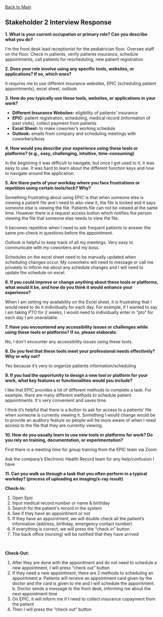 [Back to Main](case-study.md)

## Stakeholder 2 Interview Response
**1. What is your current occupation or primary role? Can you describe what you do?**

I'm the front desk lead receptionist for the pediatrician floor. Oversee staff on the floor. Check in patients, verify patients insurance, schedule appointments, call patients for rescheduling, new patient registration


**2. Does your role involve using any specific tools, websites, or applications? If so, which ones?**

It requires me to use different insurance websites, EPIC (scheduling patient appointments), excel sheet, outlook

**3. How do you typically use these tools, websites, or applications in your work?**

- **Different Insurance Websites:** eligibility of patients’ insurance 
- **EPIC:** patient registration, scheduling, medical record (information of past visits), collect payment from patients 
- **Excel Sheet:** to make coworker’s working schedule 
- **Outlook:** emails from company and scheduling meetings with coworkers/boss

**4. How would you describe your experience using these tools or platforms? (e.g., easy, challenging, intuitive, time-consuming)**

In the beginning it was difficult to navigate, but once I got used to it, it was easy to use. It was hard to learn about the different function keys and how to navigate around the application. 

**5. Are there parts of your workday where you face frustrations or repetition using certain tools/tech? Why?**

Something frustrating about using EPIC is that when someone else is viewing a patient file and I need to also view it, the file is locked and it says someone else is viewing the file. Patients file can not be viewed at the same time. However there is a request access button which notifies the person viewing the file that someone else needs to view the file. 

It becomes repetitive when I need to ask frequent patients to answer the same pre-check in questions before the appointment. 


Outlook is helpful to keep track of all my meetings. Very easy to communicate with my coworkers and my boss. 


Schedules on the excel sheet need to be manually updated when scheduling changes occur. My coworkers will need to message or call me privately to inform me about any schedule changes and I will need to update the schedule on excel. 


**6. If you could improve or change anything about these tools or platforms, what would it be, and how do you think it would enhance your experience?**

When I am setting my availability on the Excel sheet, it is frustrating that I would need to do it individually for each day. For example, if I wanted to say I am taking PTO for 2 weeks, I would need to individually enter in “pto” for each day I am unavailable.  

**7. Have you encountered any accessibility issues or challenges while using these tools or platforms? If so, please elaborate.**

No, I don't encounter any accessibility issues using these tools.

**8. Do you feel that these tools meet your professional needs effectively? Why or why not?**

Yes because it’s very to organize patients information/scheduling

**9. If you had the opportunity to design a new tool or platform for your work, what key features or functionalities would you include?**

I like that EPIC provides a lot of different methods to complete a task. For example, there are many different methods to schedule patient appointments. It's very convenient and saves time. 

I think it’s helpful that there is a button to ask for access to a patients’ file when someone is currently viewing it. Something I would change would be to provide an auditory feature so people will be more aware of when I need access to the file that they are currently viewing.


**10. How do you usually learn to use new tools or platforms for work? Do you rely on training, documentation, or experimentation?**

First there is a meeting time for group training from the EPIC team via Zoom
    
Ask the company’s Electronic Health Record team for any help/confusion I have 

**11. Can you walk us through a task that you often perform in a typical workday? (process of uploading an imaging/x-ray result)**


**Check-In:**
    
1. Open Epic
2. Input medical record number or name & birthday 
3. Search for the patient's record in the system
4. See if they have an appointment or not
5. If they have an appointment, we will double check all the patient’s information (address, birthday, emergency contact number)
6. If everything is correct, we will press the “check in” button
7. The back office (nursing) will be notified that they have arrived

<br>

**Check-Out:**
1. After they are done with the appointment and do not need to schedule a new appointment, I will press “check out” button
2. If they need a new appointment, there are 2 methods to scheduling an appointment
    a. Patients will receive an appointment card given by the doctor and the card is given to me and I will schedule the appointment.
    b. Doctor sends a message to the front desk, informing me about the next appointment time 
3. On EPIC, it will inform me if I need to collect insurance copayment from the patient 
4. Then I will press the “check out” button
